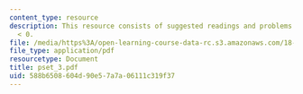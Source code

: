 ```yaml
---
content_type: resource
description: This resource consists of suggested readings and problems for epsilon
  < 0.
file: /media/https%3A/open-learning-course-data-rc.s3.amazonaws.com/18-385j-nonlinear-dynamics-and-chaos-fall-2004/588b6508604d90e57a7a06111c319f37_pset_3.pdf
file_type: application/pdf
resourcetype: Document
title: pset_3.pdf
uid: 588b6508-604d-90e5-7a7a-06111c319f37
---
```


